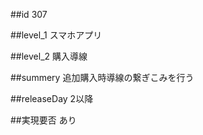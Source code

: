 ##id
307

##level_1
スマホアプリ

##level_2
購入導線

##summery
追加購入時導線の繋ぎこみを行う

##releaseDay
2以降

##実現要否
あり

